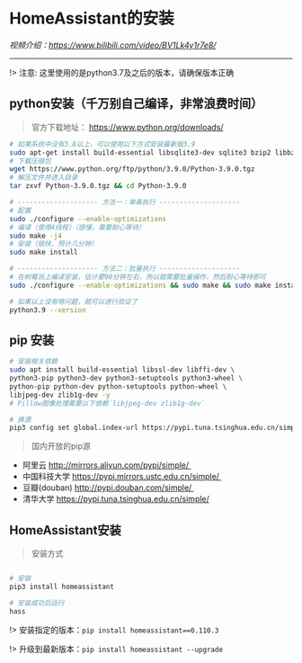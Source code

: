 # HomeAssistant的安装

*视频介绍：https://www.bilibili.com/video/BV1Lk4y1r7e8/*

---
!> 注意: 这里使用的是python3.7及之后的版本，请确保版本正确
## python安装（千万别自己编译，非常浪费时间）
> 官方下载地址： https://www.python.org/downloads/
```bash
# 如果系统中没有3.8以上，可以使用以下方式安装最新版3.9
sudo apt-get install build-essential libsqlite3-dev sqlite3 bzip2 libbz2-dev -y
# 下载压缩包
wget https://www.python.org/ftp/python/3.9.0/Python-3.9.0.tgz
# 解压文件并进入目录
tar zxvf Python-3.9.0.tgz && cd Python-3.9.0

# -------------------- 方法一：单条执行 --------------------
# 配置
sudo ./configure --enable-optimizations
# 编译（使用4线程）（很慢，需要耐心等待）
sudo make -j4
# 安装（很快，预计几分钟）
sudo make install

# -------------------- 方法二：批量执行 --------------------
# 在树莓派上编译安装，估计要90分钟左右，所以就需要批量操作，然后耐心等待即可
sudo ./configure --enable-optimizations && sudo make && sudo make install

# 如果以上没有啥问题，就可以进行验证了
python3.9 --version
```
## pip 安装

```bash
# 安装相关依赖
sudo apt install build-essential libssl-dev libffi-dev \
python3-pip python3-dev python3-setuptools python3-wheel \
python-pip python-dev python-setuptools python-wheel \
libjpeg-dev zlib1g-dev -y
# Pillow图像处理需要以下依赖`libjpeg-dev zlib1g-dev`

# 换源
pip3 config set global.index-url https://pypi.tuna.tsinghua.edu.cn/simple
```

> 国内开放的pip源
* 阿里云 http://mirrors.aliyun.com/pypi/simple/ 
* 中国科技大学 https://pypi.mirrors.ustc.edu.cn/simple/ 
* 豆瓣(douban) http://pypi.douban.com/simple/ 
* 清华大学 https://pypi.tuna.tsinghua.edu.cn/simple/

## HomeAssistant安装

> 安装方式

```bash

# 安装
pip3 install homeassistant

# 安装成功后运行
hass
```
!> 安装指定的版本：`pip install homeassistant==0.110.3`

!> 升级到最新版本：`pip install homeassistant --upgrade`


